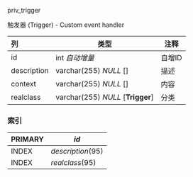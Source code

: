 priv_trigger

触发器 (Trigger) - Custom event handler



| 列          | 类型                              | 注释   |
| :---------- | --------------------------------- | ------ |
| id          | int *自动增量*                    | 自增ID |
| description | varchar(255) *NULL* []            | 描述   |
| context     | varchar(255) *NULL* []            | 内容   |
| realclass   | varchar(255) *NULL* [**Trigger**] | 分类   |

### 索引

| PRIMARY | *id*              |
| :------ | ----------------- |
| INDEX   | *description*(95) |
| INDEX   | *realclass*(95)   |